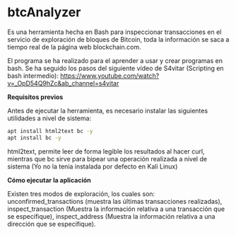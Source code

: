 btcAnalyzer
======
Es una herramienta hecha en Bash para inspeccionar transacciones en el servicio de exploración de bloques de Bitcoin, toda la información se saca a tiempo real de la página web blockchain.com.

El programa se ha realizado para el aprender a usar y crear programas en bash. Se ha seguido los pasos del siguiente vídeo de S4vitar (Scripting en bash intermedio): https://www.youtube.com/watch?v=_OpD54Q9hZc&ab_channel=s4vitar

**Requisitos previos**

Antes de ejecutar la herramienta, es necesario instalar las siguientes utilidades a nivel de sistema:

```bash
apt install html2text bc -y
apt install bc -y
```
html2text, permite leer de forma legible los resultados al hacer curl, mientras que bc sirve para bipear una operación realizada a nivel de sistema (Yo no la tenia instalada por defecto en Kali Linux)

**Cómo ejecutar la aplicación**

Existen tres modos de exploración, los cuales son: unconfirmed_transactions (muestra las últimas transacciones realizadas), inspect_transaction (Muestra la información relativa a una transacción que se especifique), inspect_address (Muestra la información relativa a una dirección que se especifique).

